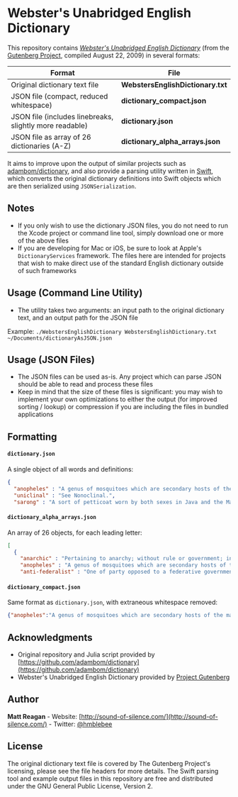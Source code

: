 # Webster's Unabridged English Dictionary

This repository contains [*Webster's Unabridged English Dictionary*](https://www.gutenberg.org/ebooks/29765) (from the [Gutenberg Project](https://www.gutenberg.org/), compiled August 22, 2009) in several formats:

| Format | File |
| --- | --- |
| Original dictionary text file |**WebstersEnglishDictionary.txt** |
| JSON file (compact, reduced whitespace) | **dictionary_compact.json** |
| JSON file (includes linebreaks, slightly more readable) | **dictionary.json** |
| JSON file as array of 26 dictionaries (A-Z) | **dictionary_alpha_arrays.json** |

It aims to improve upon the output of similar projects such as [adambom/dictionary](https://github.com/adambom/dictionary), and also provide a parsing utility written in [Swift](http://www.apple.com/swift/), which converts the original dictionary definitions into Swift objects which are then serialized using `JSONSerialization`.

## Notes

- If you only wish to use the dictionary JSON files, you do not need to run the Xcode project or command line tool, simply download one or more of the above files
- If you are developing for Mac or iOS, be sure to look at Apple's `DictionaryServices` framework. The files here are intended for projects that wish to make direct use of the standard English dictionary outside of such frameworks

## Usage (Command Line Utility)

- The utility takes two arguments: an input path to the original dictionary text, and an output path for the JSON file

Example: `./WebstersEnglishDictionary WebstersEnglishDictionary.txt ~/Documents/dictionaryAsJSON.json`

## Usage (JSON Files)

- The JSON files can be used as-is. Any project which can parse JSON should be able to read and process these files
- Keep in mind that the size of these files is significant: you may wish to implement your own optimizations to either the output (for improved sorting / lookup) or compression if you are including the files in bundled applications

## Formatting
#### `dictionary.json`
A single object of all words and definitions:
```json
{
  "anopheles" : "A genus of mosquitoes which are secondary hosts of the malaria parasites, and whose bite is the usual, if not the only, means of infecting human beings with malaria. Several species are found in the United States. They may be distinguished from the ordinary mosquitoes of the genus Culex by the long slender palpi, nearly equaling the beak in length, while those of the female Culex are very short. They also assume different positions when resting, Culex usually holding the body parallel to the surface on which it rests and keeping the head and beak bent at an angle, while Anopheles holds the body at an angle with the surface and the head and beak in line with it. Unless they become themselves infected by previously biting a subject affected with malaria, the insects cannot transmit the disease.",
  "uniclinal" : "See Nonoclinal.",
  "sarong" : "A sort of petticoat worn by both sexes in Java and the Malay Archipelago. Balfour (Cyc. of India)",
```

#### `dictionary_alpha_arrays.json`
An array of 26 objects, for each leading letter:
```json
[
  {
    "anarchic" : "Pertaining to anarchy; without rule or government; in political confusion; tending to produce anarchy; as, anarchic despotism; anarchical opinions.",
    "anopheles" : "A genus of mosquitoes which are secondary hosts of the malaria parasites, and whose bite is the usual, if not the only, means of infecting human beings with malaria. Several species are found in the United States. They may be distinguished from the ordinary mosquitoes of the genus Culex by the long slender palpi, nearly equaling the beak in length, while those of the female Culex are very short. They also assume different positions when resting, Culex usually holding the body parallel to the surface on which it rests and keeping the head and beak bent at an angle, while Anopheles holds the body at an angle with the surface and the head and beak in line with it. Unless they become themselves infected by previously biting a subject affected with malaria, the insects cannot transmit the disease.",
    "anti-federalist" : "One of party opposed to a federative government; -- applied particularly to the party which opposed the adoption of the constitution of the United States. Pickering.",
```

#### `dictionary_compact.json`
Same format as `dictionary.json`, with extraneous whitespace removed:
```json
{"anopheles":"A genus of mosquitoes which are secondary hosts of the malaria parasites, and whose bite is the usual, if not the only, means of infecting human beings with malaria. Several species are found in the United States. They may be distinguished from the ordinary mosquitoes of the genus Culex by the long slender palpi, nearly equaling the beak in length, while those of the female Culex are very short. They also assume different positions when resting, Culex usually holding the body parallel to the surface on which it rests and keeping the head and beak bent at an angle, while Anopheles holds the body at an angle with the surface and the head and beak in line with it. Unless they become themselves infected by previously biting a subject affected with malaria, the insects cannot transmit the disease.","uniclinal":"See Nonoclinal.","sarong":"A sort of petticoat worn by both sexes in Java and the Malay Archipelago. Balfour (Cyc. of India)",
```

## Acknowledgments

- Original repository and Julia script provided by [https://github.com/adambom/dictionary](https://github.com/adambom/dictionary)
- Webster's Unabridged English Dictionary provided by [Project Gutenberg](http://www.gutenberg.net/)


## Author

**Matt Reagan** - Website: [http://sound-of-silence.com/](http://sound-of-silence.com/) - Twitter: [@hmblebee](https://twitter.com/hmblebee)


## License

The original dictionary text file is covered by The Gutenberg Project's licensing, please see the file headers for more details. The Swift parsing tool and example output files in this repository are free and distributed under the GNU General Public License, Version 2.
